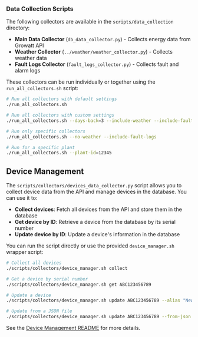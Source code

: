 ### Data Collection Scripts

The following collectors are available in the `scripts/data_collection` directory:

- **Main Data Collector** (`db_data_collector.py`) - Collects energy data from Growatt API
- **Weather Collector** (`../weather/weather_collector.py`) - Collects weather data
- **Fault Logs Collector** (`fault_logs_collector.py`) - Collects fault and alarm logs

These collectors can be run individually or together using the `run_all_collectors.sh` script:

```bash
# Run all collectors with default settings
./run_all_collectors.sh

# Run all collectors with custom settings
./run_all_collectors.sh --days-back=3 --include-weather --include-fault-logs

# Run only specific collectors
./run_all_collectors.sh --no-weather --include-fault-logs

# Run for a specific plant
./run_all_collectors.sh --plant-id=12345
```

## Device Management

The `scripts/collectors/devices_data_collector.py` script allows you to collect device data from the API and manage devices in the database. You can use it to:

- **Collect devices**: Fetch all devices from the API and store them in the database
- **Get device by ID**: Retrieve a device from the database by its serial number
- **Update device by ID**: Update a device's information in the database

You can run the script directly or use the provided `device_manager.sh` wrapper script:

```bash
# Collect all devices
./scripts/collectors/device_manager.sh collect

# Get a device by serial number
./scripts/collectors/device_manager.sh get ABC123456789

# Update a device
./scripts/collectors/device_manager.sh update ABC123456789 --alias "New Device Name" --status "active"

# Update from a JSON file
./scripts/collectors/device_manager.sh update ABC123456789 --from-json update_data.json --show
```

See the [Device Management README](scripts/collectors/README_DEVICE_CLI.md) for more details.